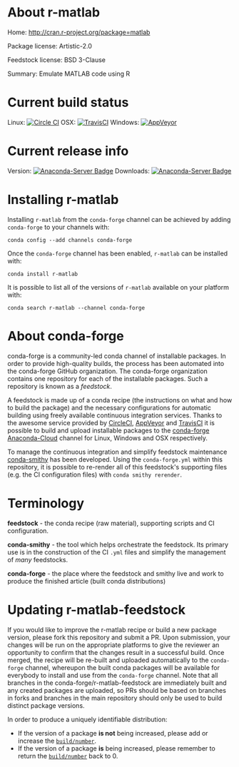 About r-matlab
==============

Home: http://cran.r-project.org/package=matlab

Package license: Artistic-2.0

Feedstock license: BSD 3-Clause

Summary: Emulate MATLAB code using R



Current build status
====================

Linux: [![Circle CI](https://circleci.com/gh/conda-forge/r-matlab-feedstock.svg?style=shield)](https://circleci.com/gh/conda-forge/r-matlab-feedstock)
OSX: [![TravisCI](https://travis-ci.org/conda-forge/r-matlab-feedstock.svg?branch=master)](https://travis-ci.org/conda-forge/r-matlab-feedstock)
Windows: [![AppVeyor](https://ci.appveyor.com/api/projects/status/github/conda-forge/r-matlab-feedstock?svg=True)](https://ci.appveyor.com/project/conda-forge/r-matlab-feedstock/branch/master)

Current release info
====================
Version: [![Anaconda-Server Badge](https://anaconda.org/conda-forge/r-matlab/badges/version.svg)](https://anaconda.org/conda-forge/r-matlab)
Downloads: [![Anaconda-Server Badge](https://anaconda.org/conda-forge/r-matlab/badges/downloads.svg)](https://anaconda.org/conda-forge/r-matlab)

Installing r-matlab
===================

Installing `r-matlab` from the `conda-forge` channel can be achieved by adding `conda-forge` to your channels with:

```
conda config --add channels conda-forge
```

Once the `conda-forge` channel has been enabled, `r-matlab` can be installed with:

```
conda install r-matlab
```

It is possible to list all of the versions of `r-matlab` available on your platform with:

```
conda search r-matlab --channel conda-forge
```


About conda-forge
=================

conda-forge is a community-led conda channel of installable packages.
In order to provide high-quality builds, the process has been automated into the
conda-forge GitHub organization. The conda-forge organization contains one repository
for each of the installable packages. Such a repository is known as a *feedstock*.

A feedstock is made up of a conda recipe (the instructions on what and how to build
the package) and the necessary configurations for automatic building using freely
available continuous integration services. Thanks to the awesome service provided by
[CircleCI](https://circleci.com/), [AppVeyor](http://www.appveyor.com/)
and [TravisCI](https://travis-ci.org/) it is possible to build and upload installable
packages to the [conda-forge](https://anaconda.org/conda-forge)
[Anaconda-Cloud](http://docs.anaconda.org/) channel for Linux, Windows and OSX respectively.

To manage the continuous integration and simplify feedstock maintenance
[conda-smithy](http://github.com/conda-forge/conda-smithy) has been developed.
Using the ``conda-forge.yml`` within this repository, it is possible to re-render all of
this feedstock's supporting files (e.g. the CI configuration files) with ``conda smithy rerender``.


Terminology
===========

**feedstock** - the conda recipe (raw material), supporting scripts and CI configuration.

**conda-smithy** - the tool which helps orchestrate the feedstock.
                   Its primary use is in the construction of the CI ``.yml`` files
                   and simplify the management of *many* feedstocks.

**conda-forge** - the place where the feedstock and smithy live and work to
                  produce the finished article (built conda distributions)


Updating r-matlab-feedstock
===========================

If you would like to improve the r-matlab recipe or build a new
package version, please fork this repository and submit a PR. Upon submission,
your changes will be run on the appropriate platforms to give the reviewer an
opportunity to confirm that the changes result in a successful build. Once
merged, the recipe will be re-built and uploaded automatically to the
`conda-forge` channel, whereupon the built conda packages will be available for
everybody to install and use from the `conda-forge` channel.
Note that all branches in the conda-forge/r-matlab-feedstock are
immediately built and any created packages are uploaded, so PRs should be based
on branches in forks and branches in the main repository should only be used to
build distinct package versions.

In order to produce a uniquely identifiable distribution:
 * If the version of a package **is not** being increased, please add or increase
   the [``build/number``](http://conda.pydata.org/docs/building/meta-yaml.html#build-number-and-string).
 * If the version of a package **is** being increased, please remember to return
   the [``build/number``](http://conda.pydata.org/docs/building/meta-yaml.html#build-number-and-string)
   back to 0.
